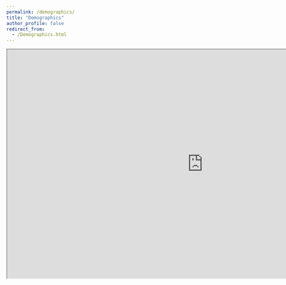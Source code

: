 ```yaml
---
permalink: /demographics/
title: "Demographics"
author_profile: false
redirect_from: 
  - /Demographics.html
---
```


<iframe style="min-width: 1024px; min-height: 600px; width=100%; height=100%;" src="https://docs.google.com/spreadsheets/d/e/2PACX-1vTiUhscE1oB36s_7-4skKvcPEKebv-s-9idkphg1hNOG32oKjOeLy4ULk_bNRKJkvDCZwrP5VGn1J4-/pubhtml?gid=1909362314&amp;single=true&amp;widget=true&amp;headers=false"></iframe>